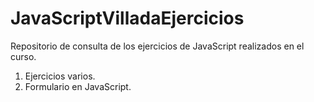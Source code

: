 # JavaScriptVilladaEjercicios

Repositorio de consulta de los ejercicios de JavaScript realizados en el curso.

1. Ejercicios varios.
2. Formulario en JavaScript.
